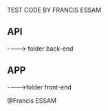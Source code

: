 
TEST CODE BY FRANCIS ESSAM

## API 
----> folder back-end
## APP
---->folder front-end


@Francis ESSAM
